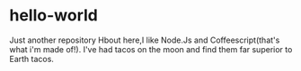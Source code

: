 # hello-world
Just another repository
Hbout  here,I like Node.Js and Coffeescript(that's what i'm made of!).
I've had tacos on the moon and find them far superior to Earth tacos.
